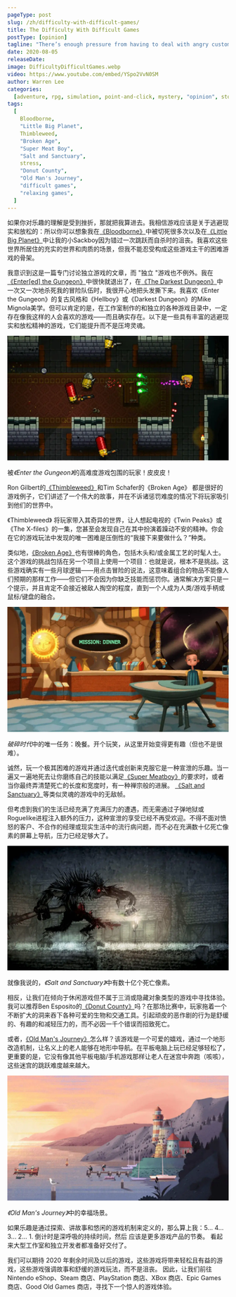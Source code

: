 ```yaml
---
pageType: post
slug: /zh/difficulty-with-difficult-games/
title: The Difficulty With Difficult Games
postType: [opinion]
tagline: "There’s enough pressure from having to deal with angry customers, uncooperative managers or pandemic woes in real life without having to navigate a screen full of billions of death pixels."
date: 2020-08-05
releaseDate:
image: DifficultyDifficultGames.webp
video: https://www.youtube.com/embed/YSpo2VvN0SM
author: Warren Lee
categories:
  [adventure, rpg, simulation, point-and-click, mystery, "opinion", story]
tags:
  [
    Bloodborne,
    "Little Big Planet",
    Thimbleweed,
    "Broken Age",
    "Super Meat Boy",
    "Salt and Sanctuary",
    stress,
    "Donut County",
    "Old Man's Journey",
    "difficult games",
    "relaxing games",
  ]
---
```


如果你对乐趣的理解是受到挫折，那就把我算进去。我相信游戏应该是关于逃避现实和放松的：所以你可以想象我在[《Bloodborne》](https://twitter.com/bloodbornegame)中被切死很多次以及在[《Little Big Planet》](https://littlebigplanet.playstation.com/)中让我的小Sackboy因为错过一次跳跃而自杀时的沮丧。我喜欢这些世界所居住的充实的世界和肉质的场景，但我不能忍受构成这些游戏主干的困难游戏的骨架。

我意识到这是一篇专门讨论独立游戏的文章，而 "独立 "游戏也不例外。我在[《Enter[ed] the Gungeon》](https://dodgeroll.com/gungeon/)中很快就退出了，在[《The Darkest Dungeon》](https://www.darkestdungeon.com/)中一次又一次地杀死我的冒险队伍时，我很开心地把头发撕下来。我喜欢《Enter the Gungeon》的复古风格和《Hellboy》或《Darkest Dungeon》的Mike Mignola美学。但可以肯定的是，在工作室制作的和独立的各种游戏目录中，一定存在像我这样的人会喜欢的游戏——而且确实存在。以下是一些具有丰富的逃避现实和放松精神的游戏，它们能提升而不是压垮灵魂。

![在地牢中同时面对多个敌人][image1]

<figcaption>被<em class='game-title'>《Enter the Gungeon》</em>的高难度游戏包围的玩家！皮皮皮！</figcaption>

Ron Gilbert的[《Thimbleweed》](https://thimbleweedpark.com/)和Tim Schafer的《Broken Age》 都是很好的游戏例子，它们讲述了一个伟大的故事，并在不诉诸惩罚难度的情况下将玩家吸引到他们的世界中。

《Thimbleweed》 将玩家带入其奇异的世界，让人想起电视的《Twin Peaks》或《The X-files》的一集，您甚至会发现自己在其中扮演着躁动不安的精神。你会在它的游戏玩法中发现的唯一困难是压倒性的“我接下来要做什么？”种类。

类似地，[《Broken Age》](http://www.brokenagegame.com/)也有很棒的角色，包括木头和/或金属工艺的时髦人士。这个游戏的挑战包括在另一个项目上使用一个项目：也就是说，根本不是挑战。这些游戏确实有一些月球逻辑——用点击冒险的说法，这意味着组合的物品不能像人们预期的那样工作——但它们不会因为你缺乏技能而惩罚你。通常解决方案只是一个提示，并且肯定不会接近被敌人掏空的程度，直到一个人成为人类/游戏手柄或鼠标/键盘的融合。

![男孩坐在桌前，前面的屏幕上写着“使命：晚餐”][image3]

<figcaption><em class='game-title'>破碎时代</em>中的唯一任务：晚餐。开个玩笑，从这里开始变得更有趣（但也不是很难）。</figcaption>

诚然，玩一个极其困难的游戏并通过迭代或创新来克服它是一种宣泄的乐趣。当一遍又一遍地死去让你磨练自己的技能以满足[《Super Meatboy》](http://supermeatboy.com/)的要求时，或者当你最终弄清楚死亡的长度和宽度时，有一种禅宗般的进展。 [《Salt and Sanctuary》](https://ska-studios.com/games/salt-and-sanctuary/)等类似灵魂的游戏中的无敌帧。

但考虑到我们的生活已经充满了充满压力的遭遇，而无需通过子弹地狱或Roguelike进程注入额外的压力，这种宣泄的享受已经不再受欢迎。不得不面对愤怒的客户、不合作的经理或现实生活中的流行病问题，而不必在充满数十亿死亡像素的屏幕上导航，压力已经足够大了。

![一个黑暗、血腥的怪物形象][image4]

<figcaption>就像我说的，<em class='game-title'>《Salt and Sanctuary》</em>中有数十亿个死亡像素。</figcaption>

相反，让我们在倾向于休闲游戏但不属于三消或隐藏对象类型的游戏中寻找体验。我可以推荐Ben Esposito的[《Donut County》](http://donutcounty.com/)吗？在那场比赛中，玩家拖着一个不断扩大的洞来吞下各种可爱的生物和交通工具。引起顽皮的恶作剧的行为是舒缓的、有趣的和减轻压力的，而不必因一千个错误而招致死亡。

或者，[《Old Man's Journey》](https://indiesstorygames.com/terraforming-landscapes-old-mans-journey/)怎么样？该游戏是一个可爱的嬉戏，通过一个地形改造机制，让名义上的老人能够在地形中导航。在平板电脑上玩已经足够轻松了，更重要的是，它没有像其他平板电脑/手机游戏那样让老人在迷宫中奔跑（咳咳），这些迷宫的跳跃难度越来越大。

![《Old Man's Journey》中的海边幸福，轻松的形象][image5]

<figcaption><em class='game-title'>《Old Man's Journey》</em>中的幸福场景。</figcaption>

如果乐趣是通过探索、讲故事和悠闲的游戏机制来定义的，那么算上我：5... 4... 3... 2... 1. 倒计时是深呼吸的持续时间，然后 应该是更多游戏产品的节奏。 看起来大型工作室和独立开发者都准备好交付了。

我们可以期待 2020 年剩余时间及以后的游戏，这些游戏将带来轻松且有益的游戏，这些游戏强调故事和舒缓的游戏玩法，而不是沮丧。 因此，让我们前往 Nintendo eShop、Steam 商店、PlayStation 商店、XBox 商店、Epic Games 商店、Good Old Games 商店，寻找下一个惊人的游戏体验。

[image1]: ../../../../images/post/difficultydifficultgames/DifficultyDifficultGames1.webp
[image3]: ../../../../images/post/difficultydifficultgames/DifficultyDifficultGames3.webp
[image4]: ../../../../images/post/difficultydifficultgames/DifficultyDifficultGames4.webp
[image5]: ../../../../images/post/difficultydifficultgames/DifficultyDifficultGames5.webp
